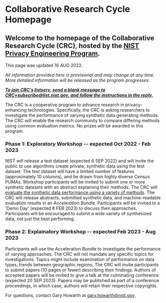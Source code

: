 <script src="https://pages.nist.gov/nist-header-footer/js/jquery-1.9.0.min.js" type="text/javascript" defer="defer"></script>
<script src="https://pages.nist.gov/nist-header-footer/js/nist-header-footer.js" type="text/javascript" defer="defer"></script>

<link rel="stylesheet" href="https://pages.nist.gov/nist-header-footer/css/nist-combined.css">
<link rel="stylesheet" href="https://pages.nist.gov/privacy_collaborative_research_cycle/static/css/NISTStyle.css">

<link rel="stylesheet" href="https://pages.nist.gov/privacy_collaborative_research_cycle/static/css/NISTPages.css">

<meta http-equiv="Content-Type" content="text/html; charset=UTF-8" />



<title>Collaborative Research Cycle Homepage</title>


# Collaborative Research Cycle Homepage

## Welcome to the homepage of the Collaborative Research Cycle (CRC), hosted by the [NIST Privacy Engineering Program](https://www.nist.gov/itl/applied-cybersecurity/privacy-engineering).

This page was updated 16 AUG 2022.

*All information provided here is provisional and may change at any time. More detailed information will be released as the program progresses.*


***[To join CRC's listserv, send a blank message to CRC+subscribe@list.nist.gov, and follow the instructions in the reply.](mailto:CRC+subscribe@list.nist.gov)***


The CRC is a cooperative program to advance research in privacy-enhancing technologies. Specifically, the CRC is asking researchers to investigate the performance of varying synthetic data generating methods. The CRC will enable the research community to compare differing methods using common evaluation metrics. No prizes will be awarded in this program.

### Phase 1: Exploratory Workshop -- expected Oct 2022 - Feb 2023

NIST will release a test dataset (expected 6 SEP 2022) and will invite the public to use algorithms create private, synthetic data using the test dataset. The test dataset will have a limited number of features (approximately 10 columns), and be drawn from highly diverse Census PUMAs. Workshop participants will be invited to submit one or more synthetic datasets with an abstract explaining their methods. The CRC will [evaluate the synthetic data performance using a variety of methods](https://github.com/usnistgov/SDNist/). The CRC will release abstracts, submitted synthetic data, and machine-readable evaluation results in an *Acceleration Bundle*. Participants will be invited to a 'Demo Day' (expected 8 FEB 2023) to discuss their approaches. Participants will be encouraged to submit a wide variety of synthesized data, not just the best performing.

### Phase 2: Explainatory Workshop -- expected Feb 2023 - Aug 2023

Participants will use the Acceleration Bundle to investigate the performance of varying approaches. The CRC will not mandate any specific topics for investigations. Topics might include examination of performance on data types, trends between geographic regions, The CRC will invite participants to submit papers (10 pages or fewer) describing their findings. Authors of accepted papers will be invited to give a talk at the culminating conference (expected 20 SEP 2023). Papers may be published as part of a conference proceedings, in which case, authors will retain their respective copyrights.

For questions, contact Gary Howarth at [gary.howarth@nist.gov](mailto:gary.howarth@nist.gov).
